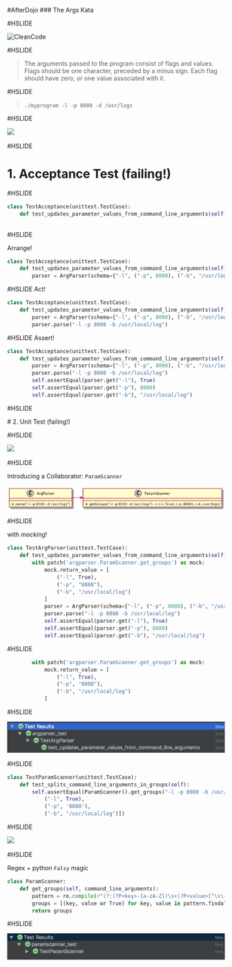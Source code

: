 #AfterDojo
### The Args Kata
 
#HSLIDE

![CleanCode](http://i.gr-assets.com/images/S/compressed.photo.goodreads.com/books/1436202607i/3735293._UY630_SR1200,630_.jpg)

#HSLIDE

> The arguments passed to the program consist of flags and values. Flags should be one character, preceded by a minus sign. Each flag should have zero, or one value associated with it.

#HSLIDE

> `./myprogram -l -p 8080 -d /usr/logs`


#HSLIDE

![](http://www.weteachwelearn.org/wp-content/uploads/2016/05/Discussion.jpg)

#HSLIDE

# 1. Acceptance Test (failing!)

#HSLIDE

```python
class TestAcceptance(unittest.TestCase):
    def test_updates_parameter_values_from_command_line_arguments(self):
        
```

#HSLIDE

Arrange! 
```python
class TestAcceptance(unittest.TestCase):
    def test_updates_parameter_values_from_command_line_arguments(self):
        parser = ArgParser(schema={"-l", ("-p", 8000), ("-b", "/usr/log")})
```

#HSLIDE
Act! 
```python
class TestAcceptance(unittest.TestCase):
    def test_updates_parameter_values_from_command_line_arguments(self):
        parser = ArgParser(schema={"-l", ("-p", 8000), ("-b", "/usr/log")})
        parser.parse("-l -p 8080 -b /usr/local/log")
```

#HSLIDE
Assert!
```python
class TestAcceptance(unittest.TestCase):
    def test_updates_parameter_values_from_command_line_arguments(self):
        parser = ArgParser(schema={"-l", ("-p", 8000), ("-b", "/usr/log")})
        parser.parse("-l -p 8080 -b /usr/local/log")
        self.assertEqual(parser.get("-l"), True)
        self.assertEqual(parser.get("-p"), 8080)
        self.assertEqual(parser.get("-b"), "/usr/local/log")
```

#HSLIDE

# 2. Unit Test (failing!)

#HSLIDE

![](http://www.weteachwelearn.org/wp-content/uploads/2016/05/Discussion.jpg)


#HSLIDE

Introducing a Collaborator: `ParamScanner`

![](class.png)

#HSLIDE

with *mocking*! 
```python
class TestArgParser(unittest.TestCase):
    def test_updates_parameter_values_from_command_line_arguments(self):
        with patch('argparser.ParamScanner.get_groups') as mock:
            mock.return_value = [
                ("-l", True),
                ("-p", "8080"),
                ("-b", "/usr/local/log")
            ]
            parser = ArgParser(schema={"-l", ("-p", 8000), ("-b", "/usr/log")})
            parser.parse("-l -p 8080 -b /usr/local/log")
            self.assertEqual(parser.get("-l"), True)
            self.assertEqual(parser.get("-p"), 8080)
            self.assertEqual(parser.get("-b"), "/usr/local/log")
```


#HSLIDE


```python
        with patch('argparser.ParamScanner.get_groups') as mock:
            mock.return_value = [
                ("-l", True),
                ("-p", "8080"),
                ("-b", "/usr/local/log")
            ]
```

#HSLIDE

![](first_unit_test.png)

#HSLIDE

```python
class TestParamScanner(unittest.TestCase):
    def test_splits_command_line_arguments_in_groups(self):
        self.assertEqual(ParamScanner().get_groups("-l -p 8080 -b /usr/local/log"), [
            ("-l", True),
            ("-p", '8080'),
            ("-b", "/usr/local/log")])
```

#HSLIDE

![](http://www.weteachwelearn.org/wp-content/uploads/2016/05/Discussion.jpg)

#HSLIDE

Regex + python `Falsy` magic
```python
class ParamScanner:
    def get_groups(self, command_line_arguments):
        pattern = re.compile(r"(?:(?P<key>-[a-zA-Z])\s+(?P<value>[^\s\-]+)*)")
        groups = [(key, value or True) for key, value in pattern.findall(command_line_arguments)]
        return groups
```

#HSLIDE

![](second_unit_test.png)

